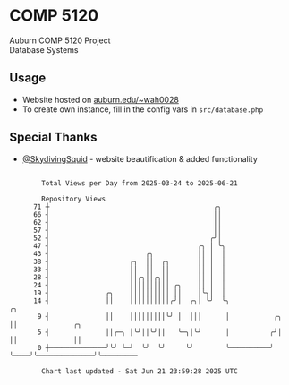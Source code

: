 # COMP 5120
Auburn COMP 5120 Project  
Database Systems

## Usage
- Website hosted on [auburn.edu/~wah0028](https://webhome.auburn.edu/~wah0028/)
- To create own instance, fill in the config vars in `src/database.php`

## Special Thanks
- [@SkydivingSquid](https://github.com/SkydivingSquid) - website beautification & added functionality

```

        Total Views per Day from 2025-03-24 to 2025-06-21

        Repository Views
      71 ┼                                         ╭╮
      66 ┤                                         ││
      62 ┤                                         ││
      57 ┤                                         ││
      52 ┤                                        ╭╯│
      47 ┤                                     ╭╮ │ ╰╮
      43 ┤                        ╭╮           ││ │  │
      38 ┤                    ╭╮  ││  ╭╮       ││ │  │
      33 ┤                    ││  ││  ││       ││ │  │
      28 ┤                    ││╭╮││╭╮││       ││ │  │
      24 ┤                    ││││││││││ ╭╮    ││ │  │
      19 ┤              ╭╮    ││││││││││ ││    │╰╮│  │
      14 ┤              ││    ││││││││││╭╯│  ╭╮│ ╰╯  ╰╮                 ╭╮
       9 ┤              ││    │││││││││╰╯ │  │││      │           ╭╮    ││              ╭╮
       5 ┤              ││╭─╮ │╰╯││╰╯││   ╰─╮│╰╯      │          ╭╯│    ││              ││
       0 ┼──────────────╯╰╯ ╰─╯  ╰╯  ╰╯     ╰╯        ╰──────────╯ ╰────╯╰──────────────╯╰─────────

        Chart last updated - Sat Jun 21 23:59:28 2025 UTC
        
```
